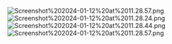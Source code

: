![Screenshot%202024-01-12%20at%2011.28.57.png](https://github.com/dhanashree-nangre/fakeflix-devOps/blob/main/Screenshot%202024-01-12%20at%2011.28.57.png)
![Screenshot%202024-01-12%20at%2011.28.24.png](https://github.com/dhanashree-nangre/fakeflix-devOps/blob/main/Screenshot%202024-01-12%20at%2011.28.24.png)
![Screenshot%202024-01-12%20at%2011.28.44.png](https://github.com/dhanashree-nangre/fakeflix-devOps/blob/main/Screenshot%202024-01-12%20at%2011.28.44.png)
![Screenshot%202024-01-12%20at%2011.28.57.png](https://github.com/dhanashree-nangre/fakeflix-devOps/blob/main/Screenshot%202024-01-12%20at%2011.28.57.png)
